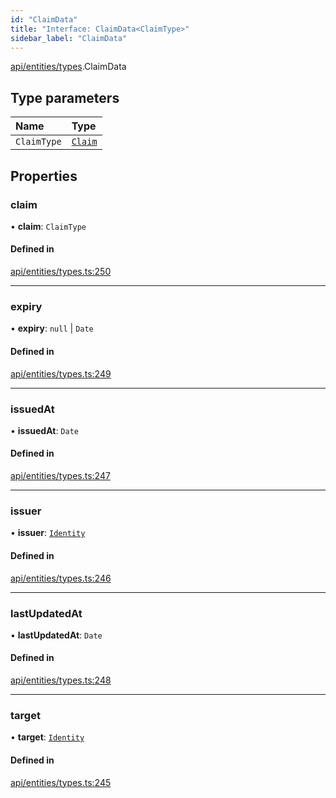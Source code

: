 ```yaml
---
id: "ClaimData"
title: "Interface: ClaimData<ClaimType>"
sidebar_label: "ClaimData"
---
```


[api/entities/types](../../../../../modules/API/Entities/Types/Types.md).ClaimData

## Type parameters

| Name | Type |
| :------ | :------ |
| `ClaimType` | [`Claim`](../../../../../modules/API/Entities/Types/Types.md#claim) |

## Properties

### claim

• **claim**: `ClaimType`

#### Defined in

[api/entities/types.ts:250](https://github.com/PolymeshAssociation/polymesh-sdk/blob/8a9e72221/src/api/entities/types.ts#L250)

___

### expiry

• **expiry**: ``null`` \| `Date`

#### Defined in

[api/entities/types.ts:249](https://github.com/PolymeshAssociation/polymesh-sdk/blob/8a9e72221/src/api/entities/types.ts#L249)

___

### issuedAt

• **issuedAt**: `Date`

#### Defined in

[api/entities/types.ts:247](https://github.com/PolymeshAssociation/polymesh-sdk/blob/8a9e72221/src/api/entities/types.ts#L247)

___

### issuer

• **issuer**: [`Identity`](../../../../../classes/API/Entities/Identity/Identity.md)

#### Defined in

[api/entities/types.ts:246](https://github.com/PolymeshAssociation/polymesh-sdk/blob/8a9e72221/src/api/entities/types.ts#L246)

___

### lastUpdatedAt

• **lastUpdatedAt**: `Date`

#### Defined in

[api/entities/types.ts:248](https://github.com/PolymeshAssociation/polymesh-sdk/blob/8a9e72221/src/api/entities/types.ts#L248)

___

### target

• **target**: [`Identity`](../../../../../classes/API/Entities/Identity/Identity.md)

#### Defined in

[api/entities/types.ts:245](https://github.com/PolymeshAssociation/polymesh-sdk/blob/8a9e72221/src/api/entities/types.ts#L245)
